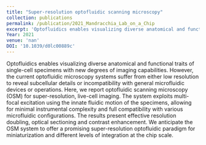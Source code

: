 ```yaml
---
title: "Super-resolution optofluidic scanning microscopy"
collection: publications
permalink: /publication/2021_Mandracchia_Lab_on_a_Chip
excerpt: 'Optofluidics enables visualizing diverse anatomical and functional traits of single-cell specimens with new degrees of imaging capabilities. However, the current optofluidic microscopy systems suffer from either low resolution to reveal subcellular details or incompatibility with general microfluidic devices or operations. Here, we report optofluidic scanning microscopy (OSM) for super-resolution, live-cell imaging. The system exploits multi-focal excitation using the innate fluidic motion of the specimens, allowing for minimal instrumental complexity and full compatibility with various microfluidic configurations. The results present effective resolution doubling, optical sectioning and contrast enhancement. We anticipate the OSM system to offer a promising super-resolution optofluidic paradigm for miniaturization and different levels of integration at the chip scale.'
Year: 2021
venue: 'nan'
DOI: '10.1039/d0lc00889c'
---
```

Optofluidics enables visualizing diverse anatomical and functional traits of single-cell specimens with new degrees of imaging capabilities. However, the current optofluidic microscopy systems suffer from either low resolution to reveal subcellular details or incompatibility with general microfluidic devices or operations. Here, we report optofluidic scanning microscopy (OSM) for super-resolution, live-cell imaging. The system exploits multi-focal excitation using the innate fluidic motion of the specimens, allowing for minimal instrumental complexity and full compatibility with various microfluidic configurations. The results present effective resolution doubling, optical sectioning and contrast enhancement. We anticipate the OSM system to offer a promising super-resolution optofluidic paradigm for miniaturization and different levels of integration at the chip scale.
